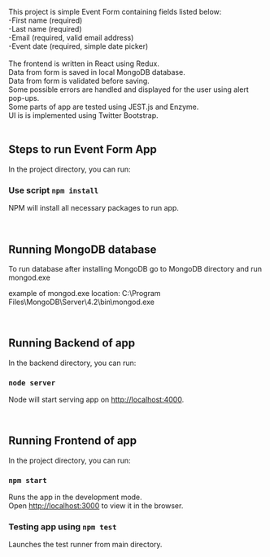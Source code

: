 This project is simple Event Form containing fields listed below:<br />
-First name (required)<br />
-Last name (required)<br />
-Email (required, valid email address)<br />
-Event date (required, simple date picker)<br />
<br />
The frontend is written in React using Redux.<br />
Data from form is saved in local MongoDB database.<br />
Data from form is validated before saving.<br />
Some possible errors are handled and displayed for the user using alert pop-ups.<br />
Some parts of app are tested using JEST.js and Enzyme.<br />
UI is is implemented using Twitter Bootstrap.<br />
<br />

## Steps to run Event Form App

In the project directory, you can run:

### Use script `npm install`

NPM will install all necessary packages to run app.<br />

<br />

## Running MongoDB database

To run database after installing MongoDB go to MongoDB directory and run mongod.exe

example of mongod.exe location: C:\Program Files\MongoDB\Server\4.2\bin\mongod.exe

<br />

## Running Backend of app

In the backend directory, you can run:

### `node server`

Node will start serving app on [http://localhost:4000](http://localhost:4000).<br />

<br />

## Running Frontend of app

In the project directory, you can run:

### `npm start`

Runs the app in the development mode.<br />
Open [http://localhost:3000](http://localhost:3000) to view it in the browser.

### Testing app using `npm test`

Launches the test runner from main directory.<br />
